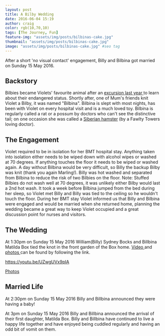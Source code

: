 ```yaml
---
layout: post
title: A Bilby Wedding
date: 2016-06-04 15:19
author: craig
color: rgb(10,70,10)
tags: [The Journey, Fun]
feature-img: "assets/img/posts/bilbinas-cake.jpg"
thumbnail: "assets/img/posts/bilbinas-cake.jpg"
image: "assets/img/posts/bilbinas-cake.jpg" #seo tag
---
```

After a short 'no visual contact' engagement, Billy and Bilbina got married on Sunday 15 May 2016.

## Backstory
Bilbies became Violets' favourite animal after an <a href="http://www.bunyavileec.eq.edu.au/programs/easter-bilby-adventure/easter-bilby-adventure.html">excursion last year </a>to learn about their endangered status. Shortly after, one of Mum's friends knit Violet a Bilby, it was named "Bilbina". Bilbina is slept with most nights, has been with Violet on every hospital visit and is a much loved toy. Bilbina is regularly called a rat or a possum by doctors who can't see the distinctive tail; on one occasion she was called a <a href="https://en.wikipedia.org/wiki/Basil_the_Rat">Siberian hamster</a> (by a Fawlty Towers loving doctor).

## The Engagement
Violet required to be in isolation for her BMT hospital stay. Anything taken into isolation either needs to be wiped down with alcohol wipes or washed at 70 degrees. If anything touches the floor it needs to be wiped or washed again. A day without Bilbina would be very difficult, so Billy the backup Bilby was knit (thank you again Marling!). Billy was hot washed and separated from Bilbina to reduce the risk of two Bilbies on the floor. Note: Stuffed Bilbies do not wash well at 70 degrees, it was unlikely either Bilby would last a 2nd hot wash. It took a week before Bilbina jumped from the bed during her sleep, so Violet met Billy and Billy was tied to the ceiling so he wouldn't touch the floor. During her BMT stay Violet informed us that Billy and Bilbina were engaged and would be married when she returned home, planning the wedding became a great way to keep Violet occupied and a great discussion point for nurses and visitors.

## The Wedding
At 1:30pm on Sunday 15 May 2016 William(Billy) Sydney Bocks and Billbina Matilda Box tied the knot in the front garden of the Box home. <a href="https://youtu.be/UZwgUVx9pIA">Video </a>and <a href="https://onedrive.live.com/?authkey=%21AOuXanoegpzVqfE&amp;id=B1604CF6FB3F09CA%21575415&amp;cid=B1604CF6FB3F09CA">photos </a>can be found by following the link.

https://youtu.be/UZwgUVx9pIA

<a href="https://onedrive.live.com/?authkey=%21AOuXanoegpzVqfE&amp;id=B1604CF6FB3F09CA%21575415&amp;cid=B1604CF6FB3F09CA">Photos</a>

## Married Life
At 2:30pm on Sunday 15 May 2016 Billy and Billbina announced they were having a baby!

At 3pm on Sunday 15 May 2016 Billy and Billbina announced the arrival of their first daughter, Matilda Box.
Billy and Billbina have continued to live a happy life together and have enjoyed being cuddled regularly and having an odd bit of vomit on them.
